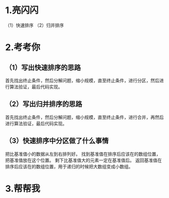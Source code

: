# 1.亮闪闪
（1）快速排序
（2）归并排序
# 2.考考你
## （1）写出快速排序的思路
首先找出终止条件，然后分解问题，缩小规模，直至终止条件，进行分区，然后进行算法验证，最后代码实现。
## （2）写出归并排序的思路
首先找出终止条件，然后分解问题，缩小规模，直至终止条件，进行合并，再然后进行算法验证，最后代码实现。
## （3）快速排序中分区做了什么事情
把比基准值小的数据从左到右排列好。
找到基准值在排序后应该在的数组位置，把基准值放在这个位置。
剩下比基准值大的元素一定在基准值后。
返回基准值在排序后应该在的数组位置，用于递归的时候把大数组变成小数组。
# 3.帮帮我
